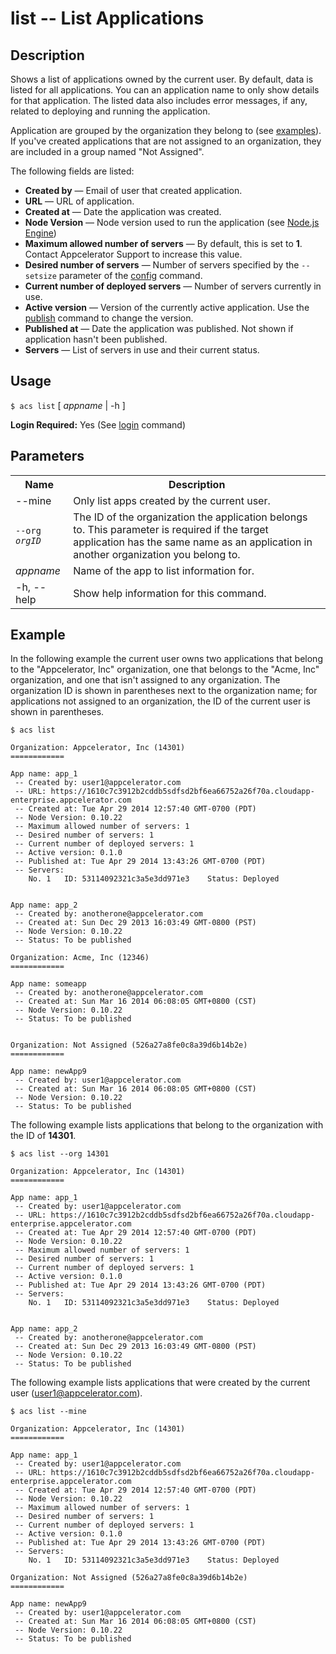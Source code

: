 
# list -- List Applications

## Description

Shows a list of applications owned by the current user. By default, data is listed for all applications. 
You can an application name to only show details for that application. The listed data 
also includes error messages, if any, related to deploying and running the application. 

Application are grouped by the organization they belong to (see [examples](#!/guide/node_cli_list-section-example)). 
If you've created applications that are not assigned to an organization, they are included in a group named "Not Assigned".

The following fields are listed:

* **Created by** &mdash; Email of user that created application.
* **URL** &mdash; URL of application.
* **Created at**  &mdash; Date the application was created.
* **Node Version**  &mdash; Node version used to run the application (see [Node.js Engine](/cloud/latest/#!/guide/node_standard-section-node-js-engine))
* **Maximum allowed number of servers**  &mdash; By default, this is set to **1**. Contact Appcelerator Support to increase this value.
* **Desired number of servers**  &mdash; Number of servers specified by the `--setsize` parameter of the 
[config](/cloud/latest/#!/guide/node_cli_config) command.
* **Current number of deployed servers**  &mdash; Number of servers currently in use.
* **Active version** &mdash;  Version of the currently active application. Use the [publish](/cloud/latest/#!/guide/node_cli_publish) command to change the version.
* **Published at** &mdash;  Date the application was published. Not shown if application hasn't been published.
* **Servers** &mdash; List of servers in use and their current status.

## Usage

`$ acs list` [ _appname_ | -h ]

**Login Required:** Yes (See [login](#!/guide/node_cli_login) command)

## Parameters

<table class="doc-table">
    <tbody>
        <tr>
            <th>Name</th>
            <th>Description</th>
        </tr>
        <tr>
            <td>--mine</td>
            <td>Only list apps created by the current user.</td>
        </tr>
        <tr>
            <td><code>--org <em>orgID</em></code></td>
            <td>The ID of the organization the application belongs to. This parameter is required
            if the target application has the same name as an application in another organization 
            you belong to.
             </td>
        </tr>
        <tr>
            <td><i>appname</i></td>
            <td>Name of the app to list information for.</td>
        </tr>
        <tr>
            <td>-h, --help</td>
            <td>Show help information for this command.</td>
        </tr>
    </tbody>
</table>

## Example

In the following example the current user owns two applications that belong to the "Appcelerator, Inc" 
organization, one that belongs to the "Acme, Inc" organization, and one that isn't assigned to any
organization. The organization ID is shown in parentheses next to the organization name; for applications
not assigned to an organization, the ID of the current user is shown in parentheses.
    
    $ acs list
    
    Organization: Appcelerator, Inc (14301)
    ============ 

    App name: app_1
     -- Created by: user1@appcelerator.com
     -- URL: https://1610c7c3912b2cddb5sdfsd2bf6ea66752a26f70a.cloudapp-enterprise.appcelerator.com
     -- Created at: Tue Apr 29 2014 12:57:40 GMT-0700 (PDT)
     -- Node Version: 0.10.22
     -- Maximum allowed number of servers: 1
     -- Desired number of servers: 1
     -- Current number of deployed servers: 1
     -- Active version: 0.1.0
     -- Published at: Tue Apr 29 2014 13:43:26 GMT-0700 (PDT)
     -- Servers: 
        No. 1   ID: 53114092321c3a5e3dd971e3    Status: Deployed


    App name: app_2
     -- Created by: anotherone@appcelerator.com
     -- Created at: Sun Dec 29 2013 16:03:49 GMT-0800 (PST)
     -- Node Version: 0.10.22
     -- Status: To be published

    Organization: Acme, Inc (12346)
    ============ 
     
    App name: someapp
     -- Created by: anotherone@appcelerator.com
     -- Created at: Sun Mar 16 2014 06:08:05 GMT+0800 (CST)
     -- Node Version: 0.10.22
     -- Status: To be published


    Organization: Not Assigned (526a27a8fe0c8a39d6b14b2e)
    ============ 
     
    App name: newApp9
     -- Created by: user1@appcelerator.com
     -- Created at: Sun Mar 16 2014 06:08:05 GMT+0800 (CST)
     -- Node Version: 0.10.22
     -- Status: To be published

The following example lists applications that belong to the organization with the ID of **14301**.

    $ acs list --org 14301

    Organization: Appcelerator, Inc (14301)
    ============ 

    App name: app_1
     -- Created by: user1@appcelerator.com
     -- URL: https://1610c7c3912b2cddb5sdfsd2bf6ea66752a26f70a.cloudapp-enterprise.appcelerator.com
     -- Created at: Tue Apr 29 2014 12:57:40 GMT-0700 (PDT)
     -- Node Version: 0.10.22
     -- Maximum allowed number of servers: 1
     -- Desired number of servers: 1
     -- Current number of deployed servers: 1
     -- Active version: 0.1.0
     -- Published at: Tue Apr 29 2014 13:43:26 GMT-0700 (PDT)
     -- Servers: 
        No. 1   ID: 53114092321c3a5e3dd971e3    Status: Deployed


    App name: app_2
     -- Created by: anotherone@appcelerator.com    
     -- Created at: Sun Dec 29 2013 16:03:49 GMT-0800 (PST)
     -- Node Version: 0.10.22
     -- Status: To be published

The following example lists applications that were created by the current user (user1@appcelerator.com).

    $ acs list --mine

    Organization: Appcelerator, Inc (14301)
    ============ 

    App name: app_1
     -- Created by: user1@appcelerator.com
     -- URL: https://1610c7c3912b2cddb5sdfsd2bf6ea66752a26f70a.cloudapp-enterprise.appcelerator.com
     -- Created at: Tue Apr 29 2014 12:57:40 GMT-0700 (PDT)
     -- Node Version: 0.10.22
     -- Maximum allowed number of servers: 1
     -- Desired number of servers: 1
     -- Current number of deployed servers: 1
     -- Active version: 0.1.0
     -- Published at: Tue Apr 29 2014 13:43:26 GMT-0700 (PDT)
     -- Servers: 
        No. 1   ID: 53114092321c3a5e3dd971e3    Status: Deployed

    Organization: Not Assigned (526a27a8fe0c8a39d6b14b2e)
    ============ 
     
    App name: newApp9
     -- Created by: user1@appcelerator.com
     -- Created at: Sun Mar 16 2014 06:08:05 GMT+0800 (CST)
     -- Node Version: 0.10.22
     -- Status: To be published        

